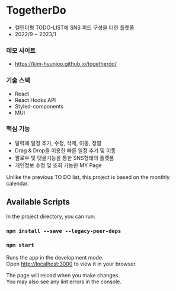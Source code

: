 # TogetherDo
- 캘린더형 TODO-LIST에 SNS 피드 구성을 더한 플랫폼
- 2022/9 ~ 2023/1

### 데모 사이트
- https://kim-hyunjoo.github.io/togetherdo/

### 기술 스택
- React
- React Hooks API
- Styled-components
- MUI

### 핵심 기능
- 달력에 일정 추가, 수정, 삭제, 이동, 정렬
- Drag & Drop을 이용한 빠른 일정 추가 및 이동
- 팔로우 및 댓글기능을 통한 SNS형태의 플랫폼
- 개인정보 수정 및 조회 가능한 MY Page



Unlike the previous TO DO list, this project is based on the monthly calendar.

## Available Scripts

In the project directory, you can run:

### `npm install --save --legacy-peer-deps`
### `npm start`

Runs the app in the development mode.\
Open [http://localhost:3000](http://localhost:3000) to view it in your browser.

The page will reload when you make changes.\
You may also see any lint errors in the console.


